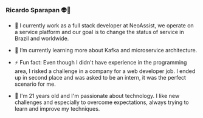### Ricardo Sparapan :alien:👋


- 🔭 I currently work as a full stack developer at NeoAssist, we operate on a service platform and our goal is to change the status of service in Brazil and worldwide. 

- 🌱 I’m currently learning more about Kafka and microservice architecture.

- ⚡ Fun fact: Even though I didn't have experience in the programming area, I risked a challenge in a company for a web developer job. I ended up in second place and was asked to be an intern, it was the perfect scenario for me. 

- :memo: I'm 21 years old and I'm passionate about technology. I like new challenges and especially to overcome expectations, always trying to learn and improve my techniques.


